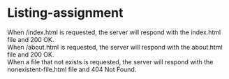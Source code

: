 # Listing-assignment

When /index.html is requested, the server will respond with the index.html file and 200 OK.  
When /about.html is requested, the server will respond with the about.html file and 200 OK.  
When a file that not exists is requested, the server will respond with the nonexistent-file.html file and 404 Not Found.  
